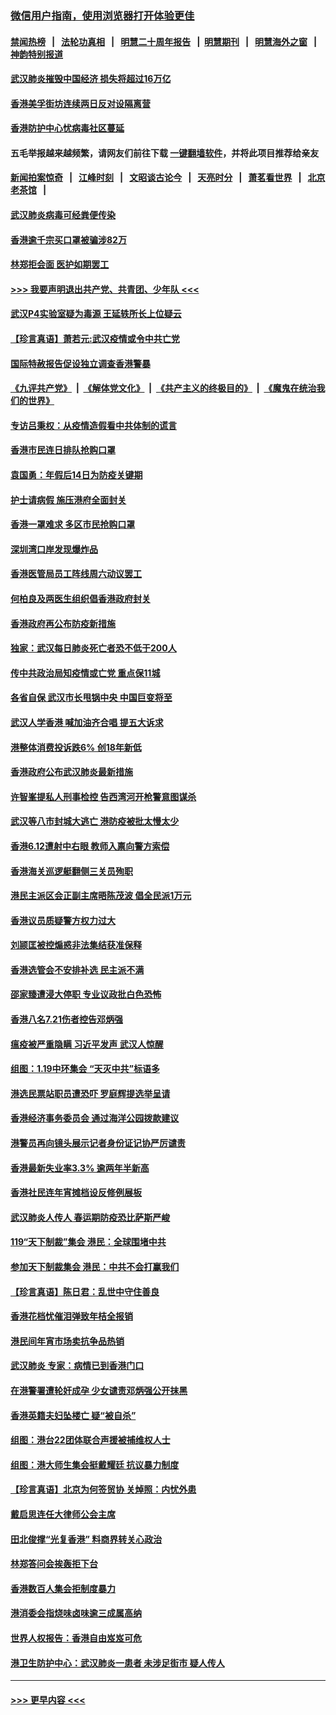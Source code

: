 ### [微信用户指南，使用浏览器打开体验更佳](https://github.com/gfw-breaker/banned-news1/blob/master/indexes/wechat-guide.md?t=0)
#### [禁闻热榜](热点新闻.md?t=0)  &nbsp;&nbsp;|&nbsp;&nbsp; [法轮功真相](https://github.com/gfw-breaker/truth/blob/master/README.md?t=0) &nbsp;&nbsp;|&nbsp;&nbsp; [明慧二十周年报告](https://github.com/gfw-breaker/mh-reports/blob/master/README.md?t=0) &nbsp;&nbsp;|&nbsp;&nbsp;[明慧期刊](https://github.com/gfw-breaker/mh-qikan) &nbsp;&nbsp;|&nbsp;&nbsp; [明慧海外之窗](https://github.com/gfw-breaker/mh-news/blob/master/README.md?t=0) &nbsp;&nbsp;|&nbsp;&nbsp; [神韵特别报道](https://github.com/gfw-breaker/mh-news/blob/master/shenyun.md?t=0)
#### [武汉肺炎摧毁中国经济 损失将超过16万亿](../pages/nsc415/n11839723.md?t=02040401) 
#### [香港美孚街坊连续两日反对设隔离营](../pages/nsc415/n11839962.md?t=02040401) 
#### [香港防护中心忧病毒社区蔓延](../pages/nsc415/n11839933.md?t=02040401) 
#### 五毛举报越来越频繁，请网友们前往下载 [一键翻墙软件](https://github.com/gfw-breaker/ssr-accounts)，并将此项目推荐给亲友
#### [新闻拍案惊奇](https://github.com/gfw-breaker/banned-news1/blob/master/pages/link4.md) &nbsp;&nbsp;|&nbsp;&nbsp; [江峰时刻](https://github.com/gfw-breaker/banned-news1/blob/master/pages/link4.md) &nbsp;&nbsp;|&nbsp;&nbsp; [文昭谈古论今](https://github.com/gfw-breaker/banned-news1/blob/master/pages/link4.md) &nbsp;&nbsp;|&nbsp;&nbsp; [天亮时分](https://github.com/gfw-breaker/banned-news1/blob/master/pages/link4.md) &nbsp;&nbsp;|&nbsp;&nbsp; [萧茗看世界](https://github.com/gfw-breaker/banned-news1/blob/master/pages/link4.md) &nbsp;&nbsp;|&nbsp;&nbsp; [北京老茶馆](https://github.com/gfw-breaker/banned-news1/blob/master/pages/link4.md) &nbsp;&nbsp;|&nbsp;&nbsp; 
#### [武汉肺炎病毒可经粪便传染](../pages/nsc415/n11839939.md?t=02040401) 
#### [香港逾千宗买口罩被骗涉82万](../pages/nsc415/n11839914.md?t=02040401) 
#### [林郑拒会面 医护如期罢工](../pages/nsc415/n11839892.md?t=02040401) 
#### [>>> 我要声明退出共产党、共青团、少年队 <<<](https://github.com/begood0513/goodnews/blob/master/quit/letter.md) 
#### [武汉P4实验室疑为毒源 王延轶所长上位疑云](../pages/nsc415/n11835543.md?t=02040401) 
#### [【珍言真语】萧若元:武汉疫情或令中共亡党](../pages/nsc415/n11829394.md?t=02040401) 
#### [国际特赦报告促设独立调查香港警暴](../pages/nsc415/n11833845.md?t=02040401) 
#### [《九评共产党》](https://github.com/begood0513/9ping.md/blob/master/README.md) &nbsp;|&nbsp; [《解体党文化》](../../../../jtdwh.md/blob/master/README.md)  &nbsp;|&nbsp; [《共产主义的终极目的》](../../../../gczydzjmd.md/blob/master/README.md) &nbsp;|&nbsp; [《魔鬼在统治我们的世界》](../../../../mgztzwmdsj.md/blob/master/README.md) 
#### [专访吕秉权：从疫情造假看中共体制的谎言](../pages/nsc415/n11833813.md?t=02040401) 
#### [香港市民连日排队抢购口罩](../pages/nsc415/n11833794.md?t=02040401) 
#### [袁国勇：年假后14日为防疫关键期](../pages/nsc415/n11831088.md?t=02040401) 
#### [护士请病假 施压港府全面封关](../pages/nsc415/n11831030.md?t=02040401) 
#### [香港一罩难求 多区市民抢购口罩](../pages/nsc415/n11831002.md?t=02040401) 
#### [深圳湾口岸发现爆炸品](../pages/nsc415/n11828802.md?t=02040401) 
#### [香港医管局员工阵线周六动议罢工](../pages/nsc415/n11828762.md?t=02040401) 
#### [何柏良及两医生组织倡香港政府封关](../pages/nsc415/n11828749.md?t=02040401) 
#### [香港政府再公布防疫新措施](../pages/nsc415/n11828716.md?t=02040401) 
#### [独家：武汉每日肺炎死亡者恐不低于200人](../pages/nsc415/n11828240.md?t=02040401) 
#### [传中共政治局知疫情或亡党 重点保11城](../pages/nsc415/n11828145.md?t=02040401) 
#### [各省自保 武汉市长甩锅中央 中国巨变将至](../pages/nsc415/n11828021.md?t=02040401) 
#### [武汉人学香港 喊加油齐合唱 提五大诉求](../pages/nsc415/n11827046.md?t=02040401) 
#### [港整体消费投诉跌6% 创18年新低](../pages/nsc415/n11817280.md?t=02040401) 
#### [香港政府公布武汉肺炎最新措施](../pages/nsc415/n11817152.md?t=02040401) 
#### [许智峯提私人刑事检控 告西湾河开枪警意图谋杀](../pages/nsc415/n11817132.md?t=02040401) 
#### [武汉等八市封城大逃亡 港防疫被批太慢太少](../pages/nsc415/n11817058.md?t=02040401) 
#### [香港6.12遭射中右眼 教师入禀向警方索偿](../pages/nsc415/n11814678.md?t=02040401) 
#### [香港海关巡逻艇翻侧三关员殉职](../pages/nsc415/n11814604.md?t=02040401) 
#### [港民主派区会正副主席晤陈茂波 倡全民派1万元](../pages/nsc415/n11814582.md?t=02040401) 
#### [香港议员质疑警方权力过大](../pages/nsc415/n11814560.md?t=02040401) 
#### [刘颕匡被控煽惑非法集结获准保释](../pages/nsc415/n11811727.md?t=02040401) 
#### [香港选管会不安排补选 民主派不满](../pages/nsc415/n11811691.md?t=02040401) 
#### [邵家臻遭浸大停职 专业议政批白色恐怖](../pages/nsc415/n11811670.md?t=02040401) 
#### [香港八名7.21伤者控告邓炳强](../pages/nsc415/n11811623.md?t=02040401) 
#### [瘟疫被严重隐瞒 习近平发声 武汉人惊醒](../pages/nsc415/n11811186.md?t=02040401) 
#### [组图：1.19中环集会 “天灭中共”标语多](../pages/nsc415/n11809514.md?t=02040401) 
#### [港选民票站职员遭恐吓 罗庭辉提选举呈请](../pages/nsc415/n11808914.md?t=02040401) 
#### [香港经济事务委员会 通过海洋公园拨款建议](../pages/nsc415/n11808906.md?t=02040401) 
#### [港警员再向镜头展示记者身份证记协严厉谴责](../pages/nsc415/n11808888.md?t=02040401) 
#### [香港最新失业率3.3% 逾两年半新高](../pages/nsc415/n11808887.md?t=02040401) 
#### [香港社民连年宵摊档设反修例展板](../pages/nsc415/n11808857.md?t=02040401) 
#### [武汉肺炎人传人 春运期防疫恐比萨斯严峻](../pages/nsc415/n11808739.md?t=02040401) 
#### [119“天下制裁”集会 港民：全球围堵中共](../pages/nsc415/n11806318.md?t=02040401) 
#### [参加天下制裁集会 港民：中共不会打赢我们](../pages/nsc415/n11806596.md?t=02040401) 
#### [【珍言真语】陈日君：乱世中守住善良](../pages/nsc415/n11806247.md?t=02040401) 
#### [香港花档忧催泪弹致年桔全报销](../pages/nsc415/n11806130.md?t=02040401) 
#### [港民间年宵市场卖抗争品热销](../pages/nsc415/n11806073.md?t=02040401) 
#### [武汉肺炎 专家：病情已到香港门口](../pages/nsc415/n11806020.md?t=02040401) 
#### [在港警署遭轮奸成孕 少女谴责邓炳强公开抹黑](../pages/nsc415/n11805981.md?t=02040401) 
#### [香港英籍夫妇坠楼亡 疑“被自杀”](../pages/nsc415/n11805937.md?t=02040401) 
#### [组图：港台22团体联合声援被捕维权人士](../pages/nsc415/n11801834.md?t=02040401) 
#### [组图：港大师生集会挺戴耀廷 抗议暴力制度](../pages/nsc415/n11799298.md?t=02040401) 
#### [【珍言真语】北京为何签贸协 关焯照：内忧外患](../pages/nsc415/n11799790.md?t=02040401) 
#### [戴启思连任大律师公会主席](../pages/nsc415/n11799306.md?t=02040401) 
#### [田北俊撑“光复香港” 料商界转关心政治](../pages/nsc415/n11799287.md?t=02040401) 
#### [林郑答问会挨轰拒下台](../pages/nsc415/n11799261.md?t=02040401) 
#### [香港数百人集会拒制度暴力](../pages/nsc415/n11796941.md?t=02040401) 
#### [港消委会指烧味卤味逾三成属高纳](../pages/nsc415/n11796815.md?t=02040401) 
#### [世界人权报告：香港自由岌岌可危](../pages/nsc415/n11796873.md?t=02040401) 
#### [港卫生防护中心：武汉肺炎一患者 未涉足街市 疑人传人](../pages/nsc415/n11796789.md?t=02040401) 

----
#### [ >>> 更早内容 <<< ](../indexes/nsc415-earlier.md)

